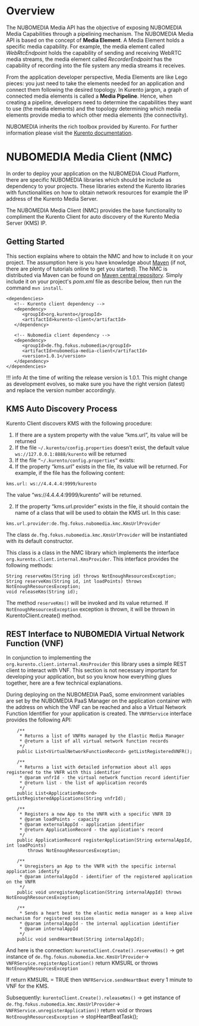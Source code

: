 # Overview

The NUBOMEDIA Media API has the objective of exposing NUBOMEDIA Media Capabilities through a pipelining mechanism. The NUBOMEDIA Media API is based on the concept of **Media Element**. A Media Element holds a specific media capability. For example, the media element called *WebRtcEndpoint* holds the capability of sending and receiving WebRTC media streams, the media element called *RecorderEndpoint* has the capability of recording into the file system any media streams it receives.

From the application developer perspective, Media Elements are like Lego pieces: you just need to take the elements needed for an application and connect them following the desired topology. In Kurento jargon, a graph of connected media elements is called a **Media Pipeline**. Hence, when creating a pipeline, developers need to determine the capabilities they want to use (the media elements) and the topology determining which media elements provide media to which other media elements (the connectivity).

NUBOMEDIA inherits the rich toolbox provided by Kurento. For further information please visit the [Kurento documentation](http://doc-kurento.readthedocs.org/en/stable/introducing_kurento.html).

# NUBOMEDIA Media Client (NMC)

In order to deploy your application on the NUBOMEDIA Cloud Platform, there are specific NUBOMEDIA libraries which should be include as dependency to your projects. These libraries extend the Kurento libraries with functionalities on how to obtain network resources for example the IP address of the Kurento Media Server.

The NUBOMEDIA Media Client (NMC) provides the base functionality to compliment the Kurento Client for auto discovery of the Kurento Media Server (KMS) IP.

## Getting Started

This section explains where to obtain the NMC and how to include it on your project. The assumption here is you have knowledge about [Maven](https://maven.apache.org/) (if not, there are plenty of tutorials online to get you started). The NMC is distributed via Maven can be found on [Maven central repository](http://search.maven.org/#search%7Cga%7C1%7Cde.fhg). Simply include it on your project's *pom.xml* file as describe below, then run the command ```mvn install```.

```
<dependencies>
   <!-- Kurento client dependency -->
   <dependency>
      <groupId>org.kurento</groupId>
	  <artifactId>kurento-client</artifactId>
   </dependency>

   <!-- Nubomedia client dependency -->
   <dependency>
      <groupId>de.fhg.fokus.nubomedia</groupId>
      <artifactId>nubomedia-media-client</artifactId>
      <version>1.0.1</version>
   </dependency>
</dependencies>
```

!!! info
    At the time of writing the release version is 1.0.1. This might change as development evolves, so make sure you have the right version (latest) and replace the version number accordingly.

## KMS Auto Discovery Process

Kurento Client discovers KMS with the following procedure:

1. If there are a system property with the value “kms.url”, its value will be returned
1. If the file ```~/.kurento/config.properties``` doesn’t exist, the default value ```ws://127.0.0.1:8888/kurento``` will be returned
1. If the file ```“~/.kurento/config.properties”``` exists:
  1. If the property “kms.url” exists in the file, its value will be returned. For example, if the file has the following content:
  ```
  kms.url: ws://4.4.4.4:9999/kurento
  ```
  The value “ws://4.4.4.4:9999/kurento” will be returned.
  
  2. If the property “kms.url.provider” exists in the file, it should contain the name of a class that will be used to obtain the KMS url. 
  In this case:
 
  ```
  kms.url.provider:de.fhg.fokus.nubomedia.kmc.KmsUrlProvider
  ```
  The class ```de.fhg.fokus.nubomedia.kmc.KmsUrlProvider``` will be instantiated with its default constructor. 

This class is a class in the NMC library which implements the interface ```org.kurento.client.internal.KmsProvider```. 
This interface provides the following methods:

```
String reserveKms(String id) throws NotEnoughResourcesException;
String reserveKms(String id, int loadPoints) throws NotEnoughResourcesException;
void releaseKms(String id);
```
The method ```reserveKms()``` will be invoked and its value returned. If ```NotEnoughResourcesException``` exception is thrown, it will be thrown in KurentoClient.create() method.


## REST Interface to NUBOMEDIA Virtual Network Function (VNF)

In conjunction to implementing the ```org.kurento.client.internal.KmsProvider``` this library uses a simple REST client to interact with VNF. This section is not necessary important for developing your application, but so you know how everything glues together, here are a few technical explanations.

During deploying on the NUBOMEDIA PaaS, some environment variables are set by the NUBOMEDIA PaaS Manager on the application container with the address on which the VNF can be reached and also a Virtual Network Function Identifier for your application is created. The ```VNFRService``` interface provides the following API:
```
	/**
	 * Returns a list of VNFRs managed by the Elastic Media Manager
	 * @return a list of all virtual network function records
	 */
	public List<VirtualNetworkFunctionRecord> getListRegisteredVNFR();
	
	/**
	 * Returns a list with detailed information about all apps registered to the VNFR with this identifier
	 * @param vnfrId - the virtual network function record identifier
	 * @return list - the list of application records
	 */
	public List<ApplicationRecord> getListRegisteredApplications(String vnfrId);
	
	/**
	 * Registers a new App to the VNFR with a specific VNFR ID
	 * @param loadPoints - capacity
	 * @param externalAppId - application identifier
	 * @return ApplicationRecord - the application's record
	 */
	public ApplicationRecord registerApplication(String externalAppId, int loadPoints) 
		throws NotEnoughResourcesException;
	
	/**
	 * Unregisters an App to the VNFR with the specific internal application identify
	 * @param internalAppId - identifier of the registered application on the VNFR
	 */
	public void unregisterApplication(String internalAppId) throws NotEnoughResourcesException;
	
	/**
	 * Sends a heart beat to the elastic media manager as a keep alive mechanism for registered sessions
	 * @param internalAppId - the internal application identifier
	 * @param internalAppId
	 */
	public void sendHeartBeat(String internalAppId);
```
And here is the connection:
```kurentoClient.Create().reserveKms()``` -> get instance of ```de.fhg.fokus.nubomedia.kmc.KmsUrlProvider```-> ```VNFRService.registerApplication()``` return KMSURL or throws ```NotEnoughResourcesException```

If return KMSURL = TRUE then ```VNFRService.sendHeartBeat``` every 1 minute to VNF for the KMS.

Subsequently:
```kurentoClient.Create().releaseKms()``` -> get instance of ```de.fhg.fokus.nubomedia.kmc.KmsUrlProvider```-> ```VNFRService.unregisterApplication()``` return void or throws ```NotEnoughResourcesException``` -> stopHeartBeatTask();
